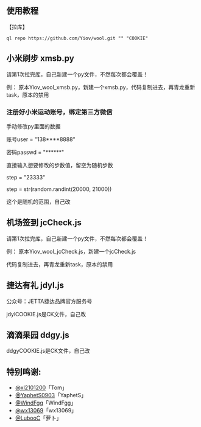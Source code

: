 ﻿## 使用教程

【拉库】

    ql repo https://github.com/Yiov/wool.git "" "COOKIE"




## 小米刷步 xmsb.py

请第1次拉完库，自己新建一个py文件，不然每次都会覆盖！

例：
原本Yiov_wool_xmsb.py，新建一个xmsb.py，代码复制进去，再青龙重新task，原本的禁用


### 注册好小米运动账号，绑定第三方微信

手动修改py里面的数据

账号user = "138****8888"

密码passwd = "******"

直接输入想要修改的步数值，留空为随机步数

step = "23333"

step = str(random.randint(20000, 21000))

这个是随机的范围，自己改




## 机场签到 jcCheck.js

请第1次拉完库，自己新建一个py文件，不然每次都会覆盖！

例：
原本Yiov_wool_jcCheck.js，新建一个jcCheck.js

代码复制进去，再青龙重新task，原本的禁用





## 捷达有礼 jdyl.js

公众号：JETTA捷达品牌官方服务号

jdylCOOKIE.js是CK文件，自己改





## 滴滴果园 ddgy.js

ddgyCOOKIE.js是CK文件，自己改







## 特别鸣谢:


* [@xl2101200](https://github.com/xl2101200/-/)「Tom」
* [@YaphetS0903](https://github.com/YaphetS0903/JStest/)「YaphetS」
* [@WindFgg](https://github.com/WindFgg/QuantumultX_Conf/)「WindFgg」
* [@wx13069](https://github.com/wx13069/JD/)「wx13069」
* [@LubooC](https://github.com/LubooC/Script/)「萝卜」

